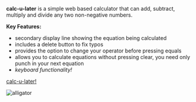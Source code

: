 **calc-u-later** is a simple web based calculator that can add, subtract, multiply and divide any two non-negative numbers.

**Key Features:**
- secondary display line showing the equation being calculated
- includes a delete button to fix typos
- provides the option to change your operator before pressing equals
- allows you to calculate equations without pressing clear, you need only punch in your next equation
- *keyboard functionality!*

[calc-u-later!](https://accelangel.github.io/calc-u-later/)

![alligator](https://user-images.githubusercontent.com/112129390/232194130-f4d399dd-6c3f-46be-a81a-66397ad9c1d9.jpg)
